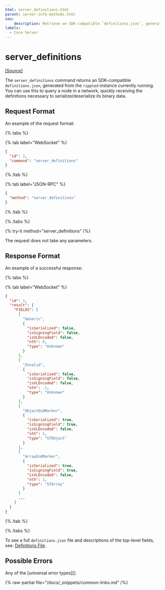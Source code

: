 ```yaml
---
html: server_definitions.html
parent: server-info-methods.html
seo:
    description: Retrieve an SDK-compatible `definitions.json`, generated from the `rippled` instance currently running.
labels:
  - Core Server
---
```

# server_definitions

[[Source]](https://github.com/XRPLF/rippled/blob/master/src/xrpld/rpc/handlers/ServerInfo.cpp#L42 "Source")

The `server_definitions` command returns an SDK-compatible `definitions.json`, generated from the `rippled` instance currently running. You can use this to query a node in a network, quickly receiving the definitions necessary to serialize/deserialize its binary data.


## Request Format
An example of the request format:

{% tabs %}

{% tab label="WebSocket" %}
```json
{
  "id": 2,
  "command": "server_definitions"
}
```
{% /tab %}

{% tab label="JSON-RPC" %}
```json
{
  "method": "server_definitions"
}
```
{% /tab %}

{% /tabs %}

{% try-it method="server_definitions" /%}

The request does not take any parameters.


## Response Format

An example of a successful response:

{% tabs %}

{% tab label="WebSocket" %}
```json
{
  "id": 1,
  "result": {
    "FIELDS": [
      [
        "Generic",
        {
          "isSerialized": false,
          "isSigningField": false,
          "isVLEncoded": false,
          "nth": 0,
          "type": "Unknown"
        }
      ],
      [
        "Invalid",
        {
          "isSerialized": false,
          "isSigningField": false,
          "isVLEncoded": false,
          "nth": -1,
          "type": "Unknown"
        }
      ],
      [
        "ObjectEndMarker",
        {
          "isSerialized": true,
          "isSigningField": true,
          "isVLEncoded": false,
          "nth": 1,
          "type": "STObject"
        }
      ],
      [
        "ArrayEndMarker",
        {
          "isSerialized": true,
          "isSigningField": true,
          "isVLEncoded": false,
          "nth": 1,
          "type": "STArray"
        }
      ]
      ...
    ]
  }
}
```
{% /tab %}

{% /tabs %}

To see a full `definitions.json` file and descriptions of the top-level fields, see: [Definitions File](../../../protocol/binary-format.md#definitions-file).


## Possible Errors

Any of the [universal error types][].

{% raw-partial file="/docs/_snippets/common-links.md" /%}
